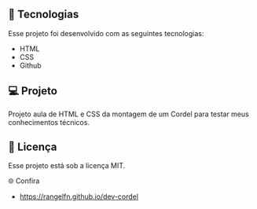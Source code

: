 ## 🚀 Tecnologias

Esse projeto foi desenvolvido com as seguintes tecnologias:

- HTML
- CSS
- Github

## 💻 Projeto

Projeto aula de HTML e CSS da montagem de um Cordel para testar meus conhecimentos técnicos.

## 📝 Licença

Esse projeto está sob a licença MIT.

🌐 Confira
- https://rangelfn.github.io/dev-cordel
